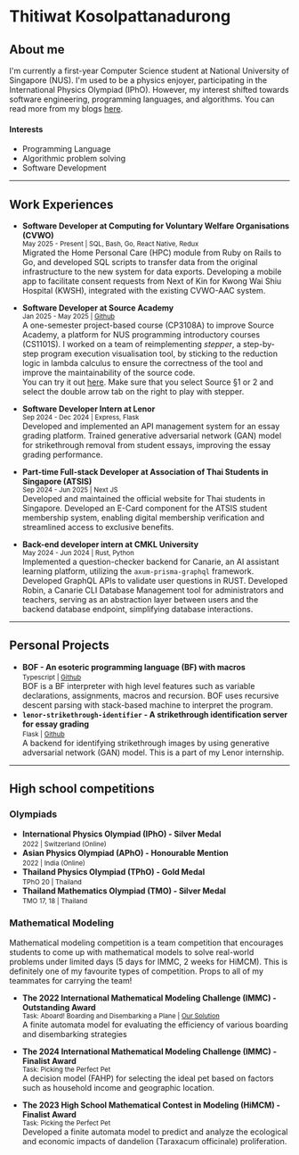 # Thitiwat Kosolpattanadurong
## About me
I'm currently a first-year Computer Science student at National University of Singapore (NUS). I'm used to be a physics enjoyer, participating in the International Physics Olympiad (IPhO). However, my interest shifted towards software engineering, programming languages, and algorithms. You can read more from my blogs [here](blogs/index.md).

#### Interests
- Programming Language
- Algorithmic problem solving
- Software Development

---
## Work Experiences
- **Software Developer at Computing for
Voluntary Welfare Organisations (CVWO)** <br>
<small>May 2025 - Present | SQL, Bash, Go, React Native, Redux </small><br>
Migrated the Home Personal Care (HPC) module from Ruby on Rails to Go, and developed SQL scripts to transfer data from the original infrastructure to the new system for data exports. Developing a mobile app to facilitate consent requests from Next of Kin for Kwong Wai Shiu Hospital (KWSH), integrated with the existing CVWO-AAC system.
- **Software Developer at Source Academy** <br>
<small>Jan 2025 - May 2025 | [Github](https://github.com/source-academy/js-slang/tree/master/src/tracer) </small><br>
A one-semester project-based course (CP3108A) to improve Source Academy, a platform for NUS programming introductory courses (CS1101S).
I worked on a team of reimplementing *stepper*, a step-by-step program execution visualisation tool, by sticking to the reduction logic in lambda calculus to ensure the correctness of the tool and improve the maintainability of the source code. <br>
You can try it out [here](https://sourceacademy.org/playground). Make sure that you select Source §1 or 2 and select the double arrow tab on the right to play with stepper.

- **Software Developer Intern at Lenor** <br>
<small>Sep 2024 - Dec 2024 | Express, Flask </small><br>
Developed and implemented an API management system for an essay grading platform. Trained generative adversarial network (GAN) model for strikethrough removal from student essays, improving the essay grading performance.
- **Part-time Full-stack Developer at Association of Thai Students in Singapore (ATSIS)** <br>
<small>Sep 2024 - Jun 2025 | Next JS </small><br>
Developed and maintained the official website for Thai students in Singapore. Developed an E-Card component for the ATSIS student membership system, enabling digital membership verification
and streamlined access to exclusive benefits.

- **Back-end developer intern at CMKL University** <br>
<small>May 2024 - Jun 2024 | Rust, Python </small><br>
Implemented a question-checker backend for Canarie, an AI assistant learning platform, utilizing the `axum-prisma-graphql` framework. Developed GraphQL APIs to validate user questions in RUST. Developed Robin, a Canarie CLI Database Management tool for administrators and teachers, serving as an abstraction layer between users and the backend database endpoint, simplifying database interactions.
---

## Personal Projects
- **BOF - An esoteric programming language (BF) with macros**<br>
<small>Typescript | [Github](https://bof-blush.vercel.app/) </small><br>
BOF is a BF interpreter with high level features such as variable declarations, assignments, macros and recursion. BOF uses recursive descent parsing with stack-based machine to interpret the program.
- **`lenor-strikethrough-identifier` - A strikethrough identification server for essay grading**<br>
<small>Flask | [Github](https://github.com/CATISNOTSODIUM/lenor-strikethrough-identifier) </small><br>
A backend for identifying strikethrough images by using generative adversarial network (GAN) model. This is a part of my Lenor internship.

---
## High school competitions
### Olympiads
- **International Physics Olympiad (IPhO) - Silver Medal**<br>
<small> 2022 | Switzerland (Online) </small><br>
- **Asian Physics Olympiad (APhO) - Honourable Mention**<br>
<small> 2022 | India (Online) </small><br>
- **Thailand Physics Olympiad (TPhO) - Gold Medal**<br>
<small> TPhO 20 | Thailand </small><br>
- **Thailand Mathematics Olympiad (TMO) - Silver Medal**<br>
<small> TMO 17, 18 | Thailand </small><br>

### Mathematical Modeling
Mathematical modeling competition is a team competition that encourages students to come up with mathematical models to solve real-world problems under limited days (5 days for IMMC, 2 weeks for HiMCM). This is definitely one of my favourite types of competition. Props to all of my teammates for carrying the team!

- **The 2022 International Mathematical Modeling Challenge (IMMC) - Outstanding Award**<br>
<small> Task: Aboard! Boarding and Disembarking a Plane | [Our Solution](https://www.immchallenge.org/Contests/2022/papers/2022031.pdf) </small><br>
A finite automata model for evaluating the efficiency of various boarding and disembarking strategies 

- **The 2024 International Mathematical Modeling Challenge (IMMC) - Finalist Award**<br>
<small> Task: Picking the Perfect Pet </small><br>
A decision model (FAHP) for selecting the ideal pet based on factors such as household income and geographic location.

- **The 2023 High School Mathematical Contest in Modeling (HiMCM) - Finalist Award**<br>
<small> Task: Picking the Perfect Pet </small><br>
Developed a finite automata model to predict and analyze the ecological and economic impacts of dandelion (Taraxacum officinale) proliferation.